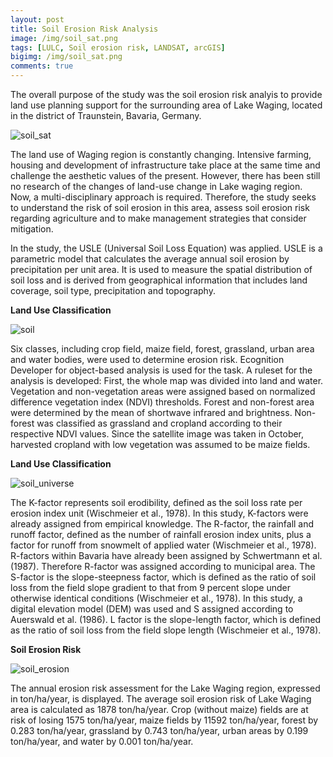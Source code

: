 ```yaml
---
layout: post
title: Soil Erosion Risk Analysis
image: /img/soil_sat.png
tags: [LULC, Soil erosion risk, LANDSAT, arcGIS]
bigimg: /img/soil_sat.png
comments: true
---
```

The overall purpose of the study was the soil erosion risk analyis to provide land use planning support for the surrounding area of Lake Waging, located in the district of Traunstein, Bavaria, Germany.

![soil_sat](/img/soil_sat.png)

The land use of Waging region is constantly changing. Intensive farming, housing and development of infrastructure take place at the same time and challenge the aesthetic values of the present. However, there has been still no research of the changes of land-use change in Lake waging region. Now, a multi-disciplinary approach is required.
Therefore, the study seeks to understand the risk of soil erosion in this area, assess soil erosion risk regarding agriculture and to make management strategies that consider mitigation.

In the study, the USLE (Universal Soil Loss Equation) was applied. USLE is a parametric model that calculates the average annual soil erosion by precipitation per unit area. It is used to measure the spatial distribution of soil loss and is derived from geographical information that includes land coverage, soil type, precipitation and topography.


**Land Use Classification**

![soil](https://suyeong0325.github.io/suyeong.github.io/img/soil_landuse.jpg)

Six classes, including crop field, maize field, forest, grassland, urban area and water bodies, were used to determine erosion risk. Ecognition Developer for object-based analysis is used for the task. A ruleset for the analysis is developed: First, the whole map was divided into land and water. Vegetation and non-vegetation areas were assigned based on normalized difference vegetation index (NDVI) thresholds. Forest and non-forest area were determined by the mean of shortwave infrared and brightness. Non-forest was classified as grassland and cropland according to their respective NDVI values. Since the satellite image was taken in October, harvested cropland with low vegetation was assumed to be maize fields.

**Land Use Classification**

![soil_universe](https://suyeong0325.github.io/suyeong.github.io/img/soil_universal.png)

The K-factor represents soil erodibility, defined as the soil loss rate per erosion index unit (Wischmeier et al., 1978). In this study, K-factors were already assigned from empirical knowledge.
The R-factor, the rainfall and runoff factor, defined as the number of rainfall erosion index units, plus a factor for runoff from snowmelt of applied water (Wischmeier et al., 1978). R-factors within Bavaria have already been assigned by Schwertmann et al. (1987). Therefore R-factor was assigned according to municipal area.
The S-factor is the slope-steepness factor, which is defined as the ratio of soil loss from the field slope gradient to that from 9 percent slope under otherwise identical conditions (Wischmeier et al., 1978). In this study, a digital elevation model (DEM) was used and S assigned according to Auerswald et al. (1986).
L factor is the slope-length factor, which is defined as the ratio of soil loss from the field slope length (Wischmeier et al., 1978).


**Soil Erosion Risk**

![soil_erosion](https://suyeong0325.github.io/suyeong.github.io/img/soil_risk.jpg)

The annual erosion risk assessment for the Lake Waging region, expressed in ton/ha/year, is displayed. The average soil erosion risk of Lake Waging area is calculated as 1878 ton/ha/year. Crop (without maize) fields are at risk of losing 1575 ton/ha/year, maize fields by 11592 ton/ha/year, forest by 0.283 ton/ha/year, grassland by 0.743 ton/ha/year, urban areas by 0.199 ton/ha/year, and water by 0.001 ton/ha/year.
